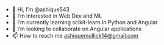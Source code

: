 - 👋 Hi, I’m @ashique543
- 👀 I’m interested in Web Dev and ML
- 🌱 I’m currently learning scikit-learn in Python and Angular
- 💞️ I’m looking to collaborate on Angular applications
- 📫 How to reach me ashiquemullick14@gmail.com

<!---
ashique543/ashique543 is a ✨ special ✨ repository because its `README.md` (this file) appears on your GitHub profile.
You can click the Preview link to take a look at your changes.
--->
